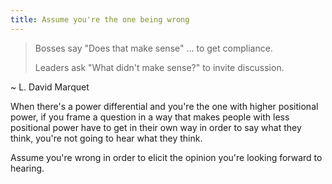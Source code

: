 ```yaml
---
title: Assume you're the one being wrong
---
```


>Bosses say "Does that make sense" … to get compliance.  
>
>Leaders ask "What didn't make sense?" to invite discussion.  

~ L. David Marquet


When there's a power differential and you're the one with higher positional power, if you frame a question in a way that makes people with less positional power have to get in their own way in order to say what they think, you're not going to hear what they think.

Assume you're wrong in order to elicit the opinion you're looking forward to hearing.
